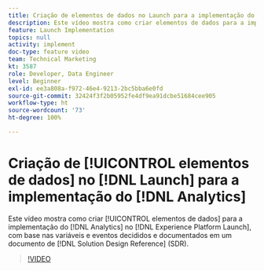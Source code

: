 ```yaml
---
title: Criação de elementos de dados no Launch para a implementação do Analytics
description: Este vídeo mostra como criar elementos de dados para a implementação do Analytics no Launch, com base nas variáveis e eventos decididos e documentados em um documento de Referência de design de solução (SDR).
feature: Launch Implementation
topics: null
activity: implement
doc-type: feature video
team: Technical Marketing
kt: 3587
role: Developer, Data Engineer
level: Beginner
exl-id: ee3a808a-f972-46e4-9213-2bc5bba6e0fd
source-git-commit: 32424f3f2b05952fe4df9ea91dcbe51684cee905
workflow-type: ht
source-wordcount: '73'
ht-degree: 100%

---
```


# Criação de [!UICONTROL elementos de dados] no [!DNL Launch] para a implementação do [!DNL Analytics]

Este vídeo mostra como criar [!UICONTROL elementos de dados] para a implementação do [!DNL Analytics] no [!DNL Experience Platform Launch], com base nas variáveis e eventos decididos e documentados em um documento de [!DNL Solution Design Reference] (SDR).

>[!VIDEO](https://video.tv.adobe.com/v/28760/?quality=12)
